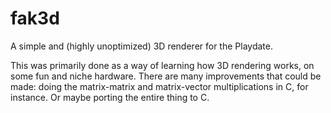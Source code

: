 # fak3d

A simple and (highly unoptimized) 3D renderer for the Playdate.

This was primarily done as a way of learning how 3D rendering works, on some fun and niche hardware. There are many improvements that could be made: doing the matrix-matrix and matrix-vector multiplications in C, for instance. Or maybe porting the entire thing to C.
